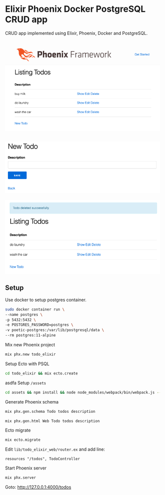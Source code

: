 # Elixir Phoenix Docker PostgreSQL CRUD app
CRUD app implemented using Elixir, Phoenix, Docker and PostgreSQL.

![ToDo app](images/todo_app.png)
----
![New ToDo](images/new_todo.png)
----
![Delete Todo](images/todo_delete.png)

## Setup
Use docker to setup postgres container.
```bash
sudo docker container run \
--name postgres \
-p 5432:5432 \
-e POSTGRES_PASSWORD=postgres \
-v poetic-postgres:/var/lib/postgresql/data \
--rm postgres:11-alpine
```

Mix new Phoenix project
```bash
mix phx.new todo_elixir
```

Setup Ecto with PSQL
```bash
cd todo_elixir && mix ecto.create
```
asdfa
Setup `/assets`
```bash
cd assets && npm install && node node_modules/webpack/bin/webpack.js --mode development
```

Generate Phoenix schema
```bash
mix phx.gen.schema Todo todos description
```

```bash
mix phx.gen.html Web Todo todos description
```

Ecto migrate
```bash
mix ecto.migrate
```

Edit `lib/todo_elixir_web/router.ex` and add line:
```
resources "/todos", TodoController
```

Start Phoenix server
```bash
mix phx.server
```

Goto: http://127.0.0.1:4000/todos
